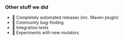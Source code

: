 ### Other stuff we did 

- 🤖 Completely automated releases (inc. Maven plugin)
- 🤗 Community bug-finding
- 🔗 Integration tests
- 🔬 Experiments with new mutators

<!-- .element class="no-list" -->
